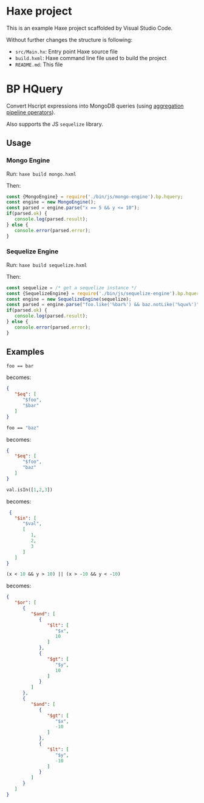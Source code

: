 # Haxe project

This is an example Haxe project scaffolded by Visual Studio Code.

Without further changes the structure is following:

 * `src/Main.hx`: Entry point Haxe source file
 * `build.hxml`: Haxe command line file used to build the project
 * `README.md`: This file

# BP HQuery

Convert Hscript expressions into MongoDB queries (using [aggregation pipeline operators](https://docs.mongodb.com/manual/reference/operator/aggregation/)).

Also supports the JS `sequelize` library.

## Usage

### Mongo Engine
Run:
`haxe build mongo.hxml`

Then:
```js
const {MongoEngine} = require('./bin/js/mongo-engine').bp.hquery;
const engine = new MongoEngine();
const parsed = engine.parse("x == 5 && y <= 10");
if(parsed.ok) {
   console.log(parsed.result);
} else {
   console.error(parsed.error);
}
```

### Sequelize Engine
Run:
`haxe build sequelize.hxml`

Then:
```js
const sequelize = /* get a sequelize instance */
const {SequelizeEngine} = require('./bin/js/sequelize-engine').bp.hquery;
const engine = new SequelizeEngine(sequelize);
const parsed = engine.parse("foo.like('%bar%') && baz.notLike('%qux%')");
if(parsed.ok) {
   console.log(parsed.result);
} else {
   console.error(parsed.error);
}
```

## Examples
```haxe
foo == bar
```
becomes:
```json
{
   "$eq": [
      "$foo",
      "$bar"
   ]
}
```

```haxe
foo == "baz"
```
becomes:
```json
{
   "$eq": [
      "$foo",
      "baz"
   ]
}
```


```haxe
val.isIn([1,2,3])
```
becomes:
```json
 {
   "$in": [
      "$val",
      [
         1,
         2,
         3
      ]
   ]
}

```
```haxe
(x < 10 && y > 10) || (x > -10 && y < -10)
```
becomes:
```json
{
   "$or": [
      {
         "$and": [
            {
               "$lt": [
                  "$x",
                  10
               ]
            },
            {
               "$gt": [
                  "$y",
                  10
               ]
            }
         ]
      },
      {
         "$and": [
            {
               "$gt": [
                  "$x",
                  -10
               ]
            },
            {
               "$lt": [
                  "$y",
                  -10
               ]
            }
         ]
      }
   ]
}
```